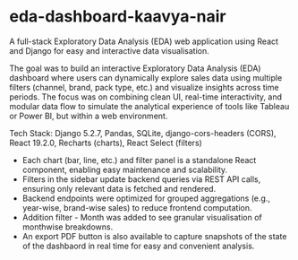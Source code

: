 # eda-dashboard-kaavya-nair
A full-stack Exploratory Data Analysis (EDA) web application using React and Django for easy and interactive data visualisation.

The goal was to build an interactive Exploratory Data Analysis (EDA) dashboard where users can dynamically explore sales data using multiple filters (channel, brand, pack type, etc.) and visualize insights across time periods.
The focus was on combining clean UI, real-time interactivity, and modular data flow to simulate the analytical experience of tools like Tableau or Power BI, but within a web environment.

Tech Stack:
Django 5.2.7,
Pandas,
SQLite,
django-cors-headers (CORS),
React 19.2.0,
Recharts (charts),
React Select (filters)

- Each chart (bar, line, etc.) and filter panel is a standalone React component, enabling easy maintenance and scalability.
- Filters in the sidebar update backend queries via REST API calls, ensuring only relevant data is fetched and rendered.
- Backend endpoints were optimized for grouped aggregations (e.g., year-wise, brand-wise sales) to reduce frontend computation.
- Addition filter - Month was added to see granular visualisation of monthwise breakdowns.
- An export PDF button is also available to capture snapshots of the state of the dashbaord in real time for easy and convenient analysis.
